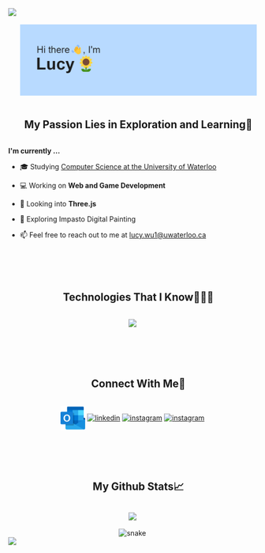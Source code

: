 
<!--horizontal divider(gradiant)-->
<img src="https://user-images.githubusercontent.com/73097560/115834477-dbab4500-a447-11eb-908a-139a6edaec5c.gif">

<!--h1 without bottom border-->
<div id="user-content-toc">
  <ul align="center">
    <img src="https://github.com/LucyWuu/LucyWuu/blob/main/header.png">
  </ul>
</div>

<!--h2 without bottom border-->
<div id="user-content-toc">
  <ul align="center">
    <summary><h2 style="display: inline-block">My Passion Lies in Exploration and Learning🌱</h2></summary>
  </ul>
</div>


<!--Intro start-->

**I'm currently ...**

- 🎓 Studying <a href="https://uwaterloo.ca/future-students/programs/computer-science">Computer Science at the University of Waterloo</a>

- 💻 Working on **Web and Game Development**

- 🧊 Looking into **Three.js**

- 🎨 Exploring Impasto Digital Painting

- 📫 Feel free to reach out to me at [lucy.wu1@uwaterloo.ca](mailto:lucy.wu1@uwaterloo.ca)

<!--Intro end-->

<br/>

#

<!--h1 without bottom border-->
<div id="user-content-toc">
  <ul align="center">
    <summary><h2 style="display: inline-block">Technologies That I Know👩🏻‍💻</h2></summary>
  </ul>
</div>
<!--tech stack icons-->
<p align="center">
  <a href="https://skillicons.dev">
    <img src="https://skillicons.dev/icons?i=git,mysql,go,c,cpp,py,html,css,js,react,aws,github,linux,java,postman,figma,ps,docker,vscode&perline=14" />
  </a>
</p>

<br/>

#
<!-- Connect with me -->
<!--h2 without bottom border-->
<div id="user-content-toc">
  <ul align="center">
    <summary><h2 style="display: inline-block">Connect With Me🤝</h2></summary>
  </ul>
</div>

<!--icons and links-->
<p align="center">
<a href="mailto: lucy.wu1@uwaterloo.ca" target="blank"><img align="center" src="https://github.com/LucyWuu/LucyWuu/blob/main/outlook.png" alt="instagram" height="50" width="50"/></a>
<a href="https://www.linkedin.com/in/lucywu1/" target="blank"><img align="center" src="https://user-images.githubusercontent.com/88904952/234979284-68c11d7f-1acc-4f0c-ac78-044e1037d7b0.png" alt="linkedin" height="50" width="50" /></a>
<a href="https://www.instagram.com/_lucy_wu_/" target="blank"><img align="center" src="https://user-images.githubusercontent.com/88904952/234981169-2dd1e58f-4b7e-468c-8213-034ba62156c3.png" alt="instagram" height="50" width="50"/></a>
<a href="https://open.spotify.com/user/w671dztv9jracp9ahkyibqn9n?si=b59f34ed4f754b60" target="blank"><img align="center" src="https://upload.wikimedia.org/wikipedia/commons/1/19/Spotify_logo_without_text.svg" alt="instagram" height="50" width="50"/></a>
</p>


<br/>

#
<!-- Github Stats -->
<!--h2 without bottom border-->
<div id="user-content-toc">
  <ul align="center">
    <summary><h2 style="display: inline-block">My Github Stats📈</h2></summary>
  </ul>
</div>

<p align="center">
<a href="https://github.com/LucyWuu">
  <img height="180em" src="https://github-readme-stats.vercel.app/api?username=LucyWuu&count_private=true&hide=stars&show_icons=true&theme=vue&hide_border=true"/>
</a>
</p>


<!--- snake -->
<div align="center">
  <img  src="https://github.com/LucyWuu/LucyWuu/blob/output/github-contribution-grid-snake.gif"
       alt="snake" /></a>
</div>


<!--horizontal divider(gradiant)-->
<img src="https://user-images.githubusercontent.com/73097560/115834477-dbab4500-a447-11eb-908a-139a6edaec5c.gif">
